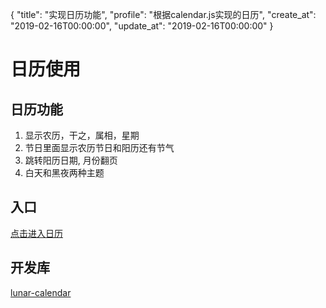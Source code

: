{
  "title": "实现日历功能",
  "profile": "根据calendar.js实现的日历",
  "create_at": "2019-02-16T00:00:00",
  "update_at": "2019-02-16T00:00:00"
}
# 日历使用

## 日历功能
1. 显示农历，干之，属相，星期
2. 节日里面显示农历节日和阳历还有节气
3. 跳转阳历日期, 月份翻页
4. 白天和黑夜两种主题

## 入口
[点击进入日历](#/calender)

## 开发库
[lunar-calendar](https://www.npmjs.com/package/lunar-calendar)
